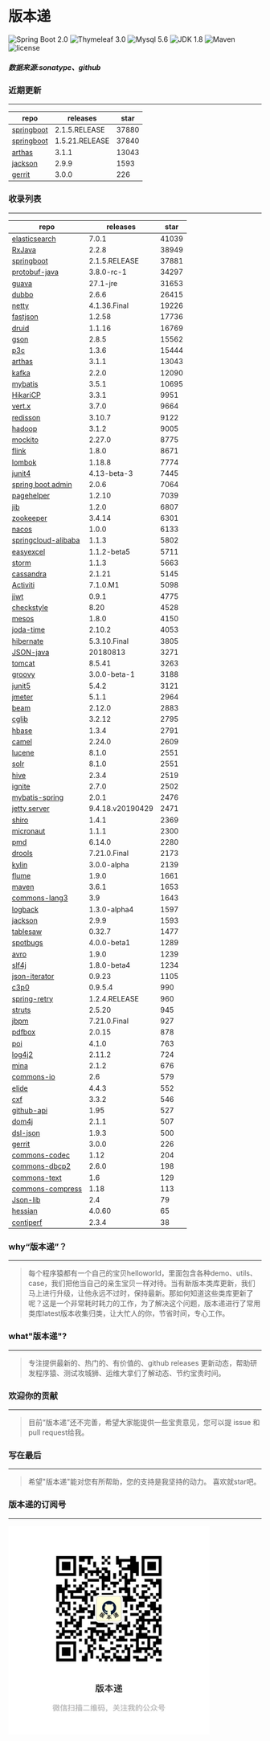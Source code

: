 # 版本递
![Spring Boot 2.0](https://img.shields.io/badge/Spring%20Boot-2.0-brightgreen.svg)
![Thymeleaf 3.0](https://img.shields.io/badge/Thymeleaf-3.0-yellow.svg)
![Mysql 5.6](https://img.shields.io/badge/Mysql-5.6-blue.svg)
![JDK 1.8](https://img.shields.io/badge/JDK-1.8-brightgreen.svg)
![Maven](https://img.shields.io/badge/Maven-3.5.0-yellowgreen.svg)
![license](https://img.shields.io/badge/license-Apache%202-blue.svg)
##### 数据来源:sonatype、github

### 近期更新
---
repo | releases | star
---|---|---
[springboot](https://github.com/spring-projects/spring-boot) | 2.1.5.RELEASE | 37880
[springboot](https://github.com/spring-projects/spring-boot) | 1.5.21.RELEASE | 37840
[arthas](https://github.com/alibaba/arthas) | 3.1.1 | 13043
[jackson](https://github.com/FasterXML/jackson-core) | 2.9.9 | 1593
[gerrit](https://github.com/GerritCodeReview/gerrit) | 3.0.0 | 226

### 收录列表
---
repo | releases | star
---|---|---
[elasticsearch](https://github.com/elastic/elasticsearch) | 7.0.1 | 41039 
[RxJava](https://github.com/ReactiveX/RxJava) | 2.2.8 | 38949 
[springboot](https://github.com/spring-projects/spring-boot) | 2.1.5.RELEASE | 37881 
[protobuf-java](https://github.com/protocolbuffers/protobuf) | 3.8.0-rc-1 | 34297 
[guava](https://github.com/google/guava) | 27.1-jre | 31653 
[dubbo](https://github.com/apache/incubator-dubbo) | 2.6.6 | 26415 
[netty](https://github.com/netty/netty) | 4.1.36.Final | 19226 
[fastjson](https://github.com/alibaba/fastjson) | 1.2.58 | 17736 
[druid](https://github.com/alibaba/druid) | 1.1.16 | 16769 
[gson](https://github.com/google/gson) | 2.8.5 | 15562 
[p3c](https://github.com/alibaba/p3c) | 1.3.6 | 15444 
[arthas](https://github.com/alibaba/arthas) | 3.1.1 | 13043 
[kafka](https://github.com/apache/kafka) | 2.2.0 | 12090 
[mybatis](https://github.com/mybatis/mybatis-3) | 3.5.1 | 10695 
[HikariCP](https://github.com/brettwooldridge/HikariCP) | 3.3.1 | 9951 
[vert.x](https://github.com/eclipse-vertx/vert.x) | 3.7.0 | 9664 
[redisson](https://github.com/redisson/redisson) | 3.10.7 | 9122 
[hadoop](https://github.com/apache/hadoop) | 3.1.2 | 9005 
[mockito](https://github.com/mockito/mockito) | 2.27.0 | 8775 
[flink](https://github.com/apache/flink) | 1.8.0 | 8671 
[lombok](https://github.com/rzwitserloot/lombok) | 1.18.8 | 7774 
[junit4](https://github.com/junit-team/junit4) | 4.13-beta-3 | 7445 
[spring boot admin](https://github.com/codecentric/spring-boot-admin) | 2.0.6 | 7064 
[pagehelper](https://github.com/pagehelper/Mybatis-PageHelper) | 1.2.10 | 7039 
[jib](https://github.com/GoogleContainerTools/jib) | 1.2.0 | 6807 
[zookeeper](https://github.com/apache/zookeeper) | 3.4.14 | 6301 
[nacos](https://github.com/alibaba/nacos) | 1.0.0 | 6133 
[springcloud-alibaba](https://github.com/spring-cloud-incubator/spring-cloud-alibaba) | 1.1.3 | 5802 
[easyexcel](https://github.com/alibaba/easyexcel) | 1.1.2-beta5 | 5711 
[storm](https://github.com/apache/storm) | 1.1.3 | 5663 
[cassandra](https://github.com/apache/cassandra) | 2.1.21 | 5145 
[Activiti](https://github.com/Activiti/Activiti) | 7.1.0.M1 | 5098 
[jjwt](https://github.com/jwtk/jjwt) | 0.9.1 | 4775 
[checkstyle](https://github.com/checkstyle/checkstyle) | 8.20 | 4528 
[mesos](https://github.com/apache/mesos) | 1.8.0 | 4150 
[joda-time](https://github.com/JodaOrg/joda-time) | 2.10.2 | 4053 
[hibernate](https://github.com/hibernate/hibernate-orm) | 5.3.10.Final | 3805 
[JSON-java](https://github.com/stleary/JSON-java) | 20180813 | 3271 
[tomcat](https://github.com/apache/tomcat) | 8.5.41 | 3263 
[groovy](https://github.com/apache/groovy) | 3.0.0-beta-1 | 3188 
[junit5](https://github.com/junit-team/junit5) | 5.4.2 | 3121 
[jmeter](https://github.com/apache/jmeter) | 5.1.1 | 2964 
[beam](https://github.com/apache/beam) | 2.12.0 | 2883 
[cglib](https://github.com/cglib/cglib) | 3.2.12 | 2795 
[hbase](https://github.com/apache/hbase) | 1.3.4 | 2791 
[camel](https://github.com/apache/camel) | 2.24.0 | 2609 
[lucene](https://github.com/apache/lucene-solr) | 8.1.0 | 2551 
[solr](https://github.com/apache/lucene-solr) | 8.1.0 | 2551 
[hive](https://github.com/apache/hive) | 2.3.4 | 2519 
[ignite](https://github.com/apache/ignite) | 2.7.0 | 2502 
[mybatis-spring](https://github.com/mybatis/spring-boot-starter) | 2.0.1 | 2476 
[jetty server](https://github.com/eclipse/jetty.project) | 9.4.18.v20190429 | 2471 
[shiro](https://github.com/apache/shiro) | 1.4.1 | 2369 
[micronaut](https://github.com/micronaut-projects/micronaut-core) | 1.1.1 | 2300 
[pmd](https://github.com/pmd/pmd) | 6.14.0 | 2280 
[drools](https://github.com/kiegroup/drools) | 7.21.0.Final | 2173 
[kylin](https://github.com/apache/kylin) | 3.0.0-alpha | 2139 
[flume](https://github.com/apache/flume) | 1.9.0 | 1661 
[maven](https://github.com/apache/maven) | 3.6.1 | 1653 
[commons-lang3](https://github.com/apache/commons-lang) | 3.9 | 1643 
[logback](https://github.com/qos-ch/logback) | 1.3.0-alpha4 | 1597 
[jackson](https://github.com/FasterXML/jackson-core) | 2.9.9 | 1593 
[tablesaw](https://github.com/jtablesaw/tablesaw) | 0.32.7 | 1477 
[spotbugs](https://github.com/spotbugs/spotbugs) | 4.0.0-beta1 | 1289 
[avro](https://github.com/apache/avro) | 1.9.0 | 1239 
[slf4j](https://github.com/qos-ch/slf4j) | 1.8.0-beta4 | 1234 
[json-iterator](https://github.com/json-iterator/java) | 0.9.23 | 1105 
[c3p0](https://github.com/swaldman/c3p0) | 0.9.5.4 | 990 
[spring-retry](https://github.com/spring-projects/spring-retry) | 1.2.4.RELEASE | 960 
[struts](https://github.com/apache/struts) | 2.5.20 | 945 
[jbpm](https://github.com/kiegroup/jbpm) | 7.21.0.Final | 927 
[pdfbox](https://github.com/apache/pdfbox) | 2.0.15 | 878 
[poi](https://github.com/apache/poi) | 4.1.0 | 763 
[log4j2](https://github.com/apache/logging-log4j2) | 2.11.2 | 724 
[mina](https://github.com/apache/mina) | 2.1.2 | 676 
[commons-io](https://github.com/apache/commons-io) | 2.6 | 579 
[elide](https://github.com/yahoo/elide) | 4.4.3 | 552 
[cxf](https://github.com/apache/cxf) | 3.3.2 | 546 
[github-api](https://github.com/kohsuke/github-api) | 1.95 | 527 
[dom4j](https://github.com/dom4j/dom4j) | 2.1.1 | 507 
[dsl-json](https://github.com/ngs-doo/dsl-json) | 1.9.3 | 500 
[gerrit](https://github.com/GerritCodeReview/gerrit) | 3.0.0 | 226 
[commons-codec](https://github.com/apache/commons-codec) | 1.12 | 204 
[commons-dbcp2](https://github.com/apache/commons-dbcp) | 2.6.0 | 198 
[commons-text](https://github.com/apache/commons-text) | 1.6 | 129 
[commons-compress](https://github.com/apache/commons-compress) | 1.18 | 113 
[Json-lib](https://github.com/aalmiray/Json-lib) | 2.4 | 79 
[hessian](https://github.com/ebourg/hessian) | 4.0.60 | 65 
[contiperf](https://github.com/lucaspouzac/contiperf) | 2.3.4 | 38 

### why“版本递”？
--- 
>每个程序猿都有一个自己的宝贝helloworld，里面包含各种demo、utils、case，我们把他当自己的亲生宝贝一样对待。当有新版本类库更新，我们马上进行升级，让他永远不过时，保持最新。那如何知道这些类库更新了呢？这是一个非常耗时耗力的工作，为了解决这个问题，版本递进行了常用类库latest版本收集归类，让大忙人的你，节省时间，专心工作。


### what"版本递"?
---
> 专注提供最新的、热门的、有价值的、github releases 更新动态，帮助研发程序猿、测试攻城狮、运维大拿们了解动态、节约宝贵时间。

### 欢迎你的贡献
---
> 目前“版本递”还不完善，希望大家能提供一些宝贵意见，您可以提 issue 和 pull request给我。


### 写在最后
---
> 希望"版本递"能对您有所帮助，您的支持是我坚持的动力。
> 喜欢就star吧。

### 版本递的订阅号
---
<img src="https://github.com/jartisan2001/latest/blob/master/Image.jpg" width="400" hegiht="400" align=left />